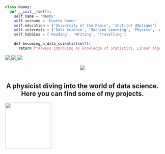 ```python
class Naomy:
  def __init__(self):
    self.name = 'Naomy'
    self.surname = 'Duarte Gomes'
    self.education = ['University of São Paulo', 'Institut dOptique']
    self.interests = ['Data Science', 'Machine Learning', 'Physics', 'Animal Welfare', 'Python']
    self.hobbies = ['Reading', 'Writing', 'Travelling']
    
    def becoming_a_data_scientis(self):
      return f"Always improving my knowledge of Statistics, Linear Algebra, Python and databases (SQL, NoSQL)."
```

<a href="https://www.linkedin.com/in/naomyduarteg" alt="linkedin" target="_blank">
<img src="https://img.shields.io/badge/LinkedIn-%230077B5.svg?&style=flat-square&logo=linkedin&logoColor=white">
</a>

<a href="mailto:naomyduarteg@gmail.com" alt="gmail" target="_blank">
<img src="https://img.shields.io/badge/-Gmail-FF0000?style=flat-square&labelColor=FF0000&logo=gmail&logoColor=white&link=mailto:naomyduarteg@gmail.com" />
</a>

<a href="https://medium.com/@naomy-gomes" alt="medium" target="_blank">
<img src="https://img.shields.io/badge/Medium-12100E?style=flat-square&logo=medium&logoColor=white">
</a>

<p align="center">
<img src="http://img.shields.io/static/v1?label=STATUS:&message=IN%20PROGRESS&color=61648b&style=for-the-badge"/>
</p>

# <h2 align="center"> A physicist diving into the world of data science. Here you can find some of my projects.</h2>

<img height="150em" src="https://github-readme-stats-eight-theta.vercel.app/api/top-langs/?username=naomyduarteg&layout=compact&langs_count=8&theme=tokyonight&include_all_commits=true&count_private=true"/>
                  
